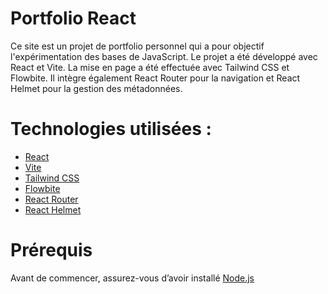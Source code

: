 # Portfolio React

Ce site est un projet de portfolio personnel qui a pour objectif l'expérimentation des bases de JavaScript. Le projet a été développé avec React et Vite. La mise en page a été effectuée avec Tailwind CSS et Flowbite. Il intègre également React Router pour la navigation et React Helmet pour la gestion des métadonnées.

# Technologies utilisées :

- [React](https://reactjs.org/)
- [Vite](https://vitejs.dev/)
- [Tailwind CSS](https://tailwindcss.com/)
- [Flowbite](https://flowbite.com/)
- [React Router](https://reactrouter.com/)
- [React Helmet](https://github.com/nfl/react-helmet)

# Prérequis

Avant de commencer, assurez-vous d’avoir installé [Node.js](https://nodejs.org/)
